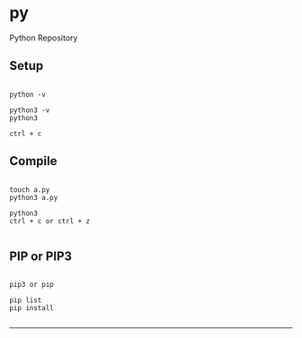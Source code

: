 py
===

Python Repository


Setup
---

<pre><code>
python -v

python3 -v
python3

ctrl + c
</pre></code>


Compile
---

<pre><code>
touch a.py
python3 a.py

python3
ctrl + c or ctrl + z

</pre></code>

PIP or PIP3
---

<pre><code>
pip3 or pip

pip list
pip install

</pre></code>


***
